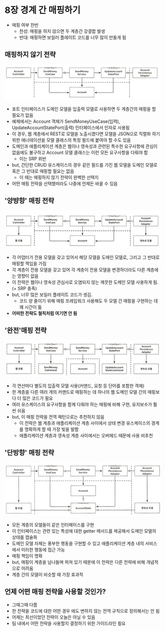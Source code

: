 # 8장 경계 간 매핑하기

- 매핑 여부 찬반
    - 찬성: 매핑을 하지 않으면 두 계층간 강결합 발생
    - 반대: 매핑하면 보일러 플레이트 코드를 너무 많이 만들게 됨

## 매핑하지 않기 전략

![img.png](img.png)

- 포트 인터페이스가 도메인 모델을 입출력 모델로 사용하면 두 계층간의 매핑을 할 필요가 없음
- 예제에서는 Account 객체가 SendMoneyUseCase(입력), UpdateAccountStatePort(출력) 인터페이스에서 인자로 사용됨
- 이 경우, 웹 계층에서 REST로 모델을 노출시켰다면 모델을 JSON으로 직렬화 하기 위한 애너테이션을 모델 클래스의 특정 필드에 붙여야 할 수도 있음
- 도메인과 애플리케이션 계층은 웹이나 영속성과 관련된 특수한 요구사항에 관심이 없음에도 불구하고 Account 모델 클래스는 이런 모든 요구사항을 다뤄야 함
    - 이는 SRP 위반
- but, 간단한 CRUD 유스케이스의 경우 같은 필드를 가진 웹 모델을 도메인 모델로 혹은 그 반대로 매핑할 필요는 없음
    - 이 때는 매핑하지 않기 전략이 완벽한 선택지
- 어떤 매핑 전략을 선택했떠라도 나중에 언제든 바꿀 수 있음

## '양뱡향' 매핑 전략

![img_1.png](img_1.png)

- 각 어댑터가 전용 모델을 갖고 있어서 해당 모델을 도매인 모델로, 그리고 그 반대로 매핑할 책임을 가짐
- 각 계층이 전용 모델을 갖고 있어 각 계층이 전용 모델을 변경하더라도 다른 계층에는 영향이 없음
- 이 전략은 웹이나 영속성 관심사로 오염되지 않는 깨끗한 도메인 모델 사용하게 됨.(+ SRP 충족)
- but, 너무 많은 보일러 플레이트 코드가 생김.
    - 코드 양 줄이기 위해 매핑 프레임워크 사용해도 두 모델 간 매핑을 구현하는 데 꽤 시간이 듦
- **어떠한 전략도 철칙처럼 여기면 안 됨**

## '완전'매핑 전략

![img_2.png](img_2.png)

- 각 연산마다 별도의 입출력 모델 사용(커맨드, 요청 등 단어를 포함한 객체)
- 한 계층을 다른 여러 개의 커맨드로 매핑하는 데 하나의 웹 도메인 모델 간의 매핑보다 더 많은 코드가 필요
- 여러 유스케이스의 요구사항을 함께 다뤄야 하는 매핑에 비해 구현, 유지보수가 훨씬 쉬움
- but, 이 매핑 전략을 전역 패턴으로는 추천하지 않음
    - 이 전략은 웹 계층과 애플리케이션 계층 사이에서 상태 변경 유스케이스의 경계를 명확하게 할 때 가장 빛을 발함
    - 애플리케이션 계층과 영속성 계층 사이에서는 오버헤드 때문에 사용 비추천

## '단방향' 매핑 전략

![img_3.png](img_3.png)

- 모든 계층의 모델들이 같은 인터페이스를 구현
- 이 인터페이스는 관련 있는 특성에 대한 getter 메서드를 제공해서 도메인 모델의 상태를 캡슐화
- 도메인 모델 자체는 풍부한 행동을 구현할 수 있고 애플리케이션 계층 내의 서비스에서 이러한 행동에 접근 가능
- 매핑 책임이 명확
- but, 매핑이 계층을 넘나들며 퍼져 있기 때문에 이 전략은 다른 전략에 비해 개념적으로 어려움
- 계층 간의 모델이 비슷할 때 가장 효과적

## 언제 어떤 매핑 전략을 사용할 것인가?

- 그때그때 다름
- 한 전략을 코드에 대한 어떤 경우 에도 변하지 않는 전역 규칙으로 정의해서는 안 됨
- 어제는 최선이었던 전략이 오늘은 아닐 수 있음
- 팀 내에서 어떤 전략을 사용할지 결정하기 위한 가이드라인 필요